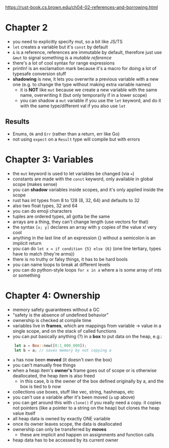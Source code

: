 https://rust-book.cs.brown.edu/ch04-02-references-and-borrowing.html

# Chapter 2
- you need to explicitly specify mut, so a bit like JS/TS
- `let` creates a variable but it's `const` by default
- `&` is a reference, references are immutable by default, therefore just use `&mut` to signal something is a _mutable reference_
- there's a lot of cool syntax for range expressions
- println! is an exclamation mark because it's a macro for doing a lot of typesafe conversion stuff
- **shadowing** is new, it lets you overwrite a previous variable with a new one (e.g. to change the type without making
extra variable names)
  - it is **NOT** like `mut` because we create a new variable with the same name, overwriting it (but only temporarily if in a lower scope)
  - you can shadow a `mut` variable if you use the `let` keyword, and do it with the same type/different val if you also use `let`

## Results
- Enums, `Ok` and `Err` (rather than a return, err like Go)
- not using `expect` on a `Result` type will compile but with errors



# Chapter 3: Variables
- the `mut` keyword is used to let variables be changed (via `=`)
- constants are made with the `const` keyword, only available in global scope (makes sense)
- you can **shadow** variables inside scopes, and it's only applied inside the scope
- rust has int types from 8 to 128 (8, 32, 64) and defaults to 32
- also two float types, 32 and 64
- you can do emoji characters
- tuples are ordered types, all gotta be the same
- arrays are a thing, they can't change length (use vectors for that)
- the syntax `[x; y]` declares an array with y copies of the value x! very cool
- anything in the last line of an expression {} without a semicolon is an implicit return
- you can do `let x = if condition {5} else {6}` (one line tertiary, types have to match (they're arms))
- there is no truthy or falsy things, it has to be hard bools
- you can name loops to break at different levels
- you can do python-style loops `for x in a` where a is some array of ints or something

# Chapter 4: Ownership
- memory safety guaranteees without a GC
- "safety is the absence of undefined behavior"
- ownership is checked at compile time
- variables live in **frames**, which are mappings from variable -> value in a single scope, and on the stack of called functions
- you can put basically anything (?) in a **box** to put data on the heap, e.g.:
```rust
    let a = Box::new([0:1_000_000]);
    let b = a; // saves memory by not copying a
```
- `a` has now been **moved** (it doesn't own the box)
- you can't manually free things
- when a heap item's **owner's** frame goes out of scope or is otherwise deallocated, the heap item is also freed
  - in this case, b is the owner of the box defined originally by a, and the box is tied to b now
- collections use boxes, stuff like vec, string, hashmaps, etc
- you can't use a variable after it's been moved (`a` up above)
- you can get around this with `clone()` if you really need a copy. it copies not pointers (like a pointer to a string on the heap) but clones the heap value itself
- all heap data is owned by exactly ONE variable
- once its owner leaves scope, the data is deallocated
- ownership can only be transferred by **moves**
  - these are implicit and happen on assignments and function calls
- heap data has to be accessed by its current owner

